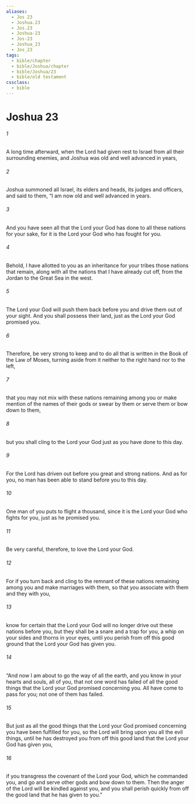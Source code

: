 ```yaml
---
aliases:
  - Jos 23
  - Joshua.23
  - Jos.23
  - Joshua-23
  - Jos-23
  - Joshua_23
  - Jos_23
tags:
  - bible/chapter
  - bible/Joshua/chapter
  - bible/Joshua/23
  - bible/old testament
cssclass:
  - bible
---
```


# Joshua 23

###### 1
A long time afterward, when the Lord had given rest to Israel from all their surrounding enemies, and Joshua was old and well advanced in years,
###### 2
Joshua summoned all Israel, its elders and heads, its judges and officers, and said to them, “I am now old and well advanced in years.
###### 3
And you have seen all that the Lord your God has done to all these nations for your sake, for it is the Lord your God who has fought for you.
###### 4
Behold, I have allotted to you as an inheritance for your tribes those nations that remain, along with all the nations that I have already cut off, from the Jordan to the Great Sea in the west.
###### 5
The Lord your God will push them back before you and drive them out of your sight. And you shall possess their land, just as the Lord your God promised you.
###### 6
Therefore, be very strong to keep and to do all that is written in the Book of the Law of Moses, turning aside from it neither to the right hand nor to the left,
###### 7
that you may not mix with these nations remaining among you or make mention of the names of their gods or swear by them or serve them or bow down to them,
###### 8
but you shall cling to the Lord your God just as you have done to this day.
###### 9
For the Lord has driven out before you great and strong nations. And as for you, no man has been able to stand before you to this day.
###### 10
One man of you puts to flight a thousand, since it is the Lord your God who fights for you, just as he promised you.
###### 11
Be very careful, therefore, to love the Lord your God.
###### 12
For if you turn back and cling to the remnant of these nations remaining among you and make marriages with them, so that you associate with them and they with you,
###### 13
know for certain that the Lord your God will no longer drive out these nations before you, but they shall be a snare and a trap for you, a whip on your sides and thorns in your eyes, until you perish from off this good ground that the Lord your God has given you.
###### 14
“And now I am about to go the way of all the earth, and you know in your hearts and souls, all of you, that not one word has failed of all the good things that the Lord your God promised concerning you. All have come to pass for you; not one of them has failed.
###### 15
But just as all the good things that the Lord your God promised concerning you have been fulfilled for you, so the Lord will bring upon you all the evil things, until he has destroyed you from off this good land that the Lord your God has given you,
###### 16
if you transgress the covenant of the Lord your God, which he commanded you, and go and serve other gods and bow down to them. Then the anger of the Lord will be kindled against you, and you shall perish quickly from off the good land that he has given to you.”


